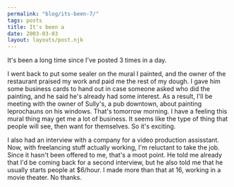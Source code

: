 ```yaml
---
permalink: "blog/its-been-7/"
tags: posts
title: It's been a
date: 2003-03-03
layout: layouts/post.njk
---
```


It's been a long time since I've posted 3 times in a day.

I went back to put some sealer on the mural I painted, and the owner of the restaurant praised my work and paid me the rest of my dough. I gave him some business cards to hand out in case someone asked who did the painting, and he said he's already had some interest. As a result, I'll be meeting with the owner of Sully's, a pub downtown, about painting leprochauns on his windows. That's tomorrow morning. I have a feeling this mural thing may get me a lot of business. It seems like the type of thing that people will see, then want for themselves. So it's exciting.

I also had an interview with a company for a video production assisstant. Now, with freelancing stuff actually working, I'm reluctant to take the job. Since it hasn't been offered to me, that's a moot point. He told me already that I'd be coming back for a second interview, but he also told me that he usually starts people at $6/hour. I made more than that at 16, working in a movie theater. No thanks.